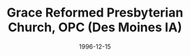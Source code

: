 ---
date: &id001 1996-12-15
end_date: null
location:
  address: 4601 38th Street
  city: Des Moines
  state: IA
minister:
- end: 2012-01-01
  name: Rodney King
  start: 1997-01-01
  type: pastor
- end: null
  name: Edward E. Jensen
  start: 2013-01-01
  type: pastor
- end: null
  name: Charles Muether
  start: 2007-01-01
  type: Associate Pastor
ministers:
- Rodney King
- Edward E. Jensen
- Charles Muether
name: Grace Reformed Presbyterian Church, OPC
names: null
origination_date: *id001
raw_data: "IA Des Moines\n\nGrace Reformed Presbyterian Church, OPC  (December 15,\
  \ 1996\u2013 )\n4601 38th Street\nPastors: Rodney King, 1997\u20132012\nEdward E.\
  \ Jensen, 2013\u2013\nAssoc. Pastor: Charles Muether, 2007\u2013"
received_from: null
states:
- IA
status:
  active: true
  end_date: null
  reason: null
  received_from: null
  withdrawal_to: null
title: Grace Reformed Presbyterian Church, OPC (Des Moines IA)

---